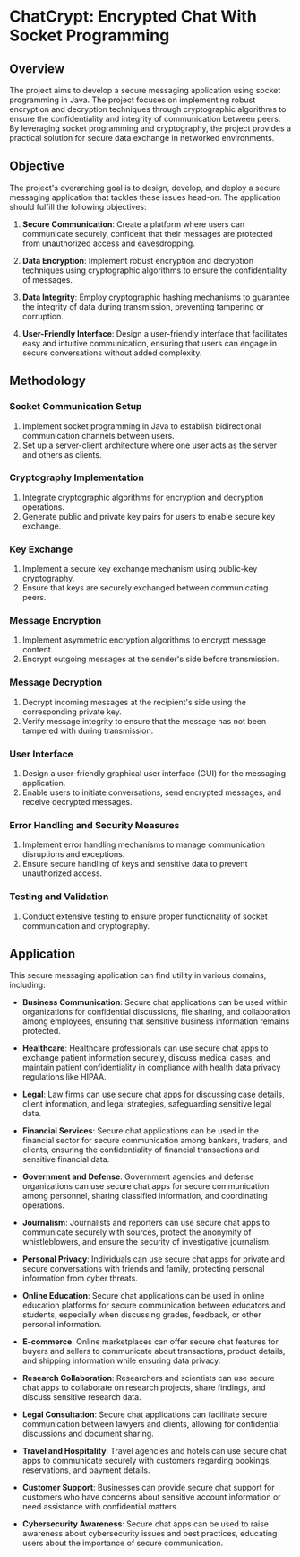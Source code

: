 # ChatCrypt: Encrypted Chat With Socket Programming

## Overview

The project aims to develop a secure messaging application using socket programming in Java. The project focuses on implementing robust encryption and decryption techniques through cryptographic algorithms to ensure the confidentiality and integrity of communication between peers. By leveraging socket programming and cryptography, the project provides a practical solution for secure data exchange in networked environments.

## Objective

The project's overarching goal is to design, develop, and deploy a secure messaging application that tackles these issues head-on. The application should fulfill the following objectives:

1. **Secure Communication**: Create a platform where users can communicate securely, confident that their messages are protected from unauthorized access and eavesdropping.

2. **Data Encryption**: Implement robust encryption and decryption techniques using cryptographic algorithms to ensure the confidentiality of messages.

3. **Data Integrity**: Employ cryptographic hashing mechanisms to guarantee the integrity of data during transmission, preventing tampering or corruption.

4. **User-Friendly Interface**: Design a user-friendly interface that facilitates easy and intuitive communication, ensuring that users can engage in secure conversations without added complexity.

## Methodology

### Socket Communication Setup

1. Implement socket programming in Java to establish bidirectional communication channels between users.
2. Set up a server-client architecture where one user acts as the server and others as clients.

### Cryptography Implementation

1. Integrate cryptographic algorithms for encryption and decryption operations.
2. Generate public and private key pairs for users to enable secure key exchange.

### Key Exchange

1. Implement a secure key exchange mechanism using public-key cryptography.
2. Ensure that keys are securely exchanged between communicating peers.

### Message Encryption

1. Implement asymmetric encryption algorithms to encrypt message content.
2. Encrypt outgoing messages at the sender's side before transmission.

### Message Decryption

1. Decrypt incoming messages at the recipient's side using the corresponding private key.
2. Verify message integrity to ensure that the message has not been tampered with during transmission.

### User Interface

1. Design a user-friendly graphical user interface (GUI) for the messaging application.
2. Enable users to initiate conversations, send encrypted messages, and receive decrypted messages.

### Error Handling and Security Measures

1. Implement error handling mechanisms to manage communication disruptions and exceptions.
2. Ensure secure handling of keys and sensitive data to prevent unauthorized access.

### Testing and Validation

1. Conduct extensive testing to ensure proper functionality of socket communication and cryptography.

## Application

This secure messaging application can find utility in various domains, including:

- **Business Communication**: Secure chat applications can be used within organizations for confidential discussions, file sharing, and collaboration among employees, ensuring that sensitive business information remains protected.

- **Healthcare**: Healthcare professionals can use secure chat apps to exchange patient information securely, discuss medical cases, and maintain patient confidentiality in compliance with health data privacy regulations like HIPAA.

- **Legal**: Law firms can use secure chat apps for discussing case details, client information, and legal strategies, safeguarding sensitive legal data.

- **Financial Services**: Secure chat applications can be used in the financial sector for secure communication among bankers, traders, and clients, ensuring the confidentiality of financial transactions and sensitive financial data.

- **Government and Defense**: Government agencies and defense organizations can use secure chat apps for secure communication among personnel, sharing classified information, and coordinating operations.

- **Journalism**: Journalists and reporters can use secure chat apps to communicate securely with sources, protect the anonymity of whistleblowers, and ensure the security of investigative journalism.

- **Personal Privacy**: Individuals can use secure chat apps for private and secure conversations with friends and family, protecting personal information from cyber threats.

- **Online Education**: Secure chat applications can be used in online education platforms for secure communication between educators and students, especially when discussing grades, feedback, or other personal information.

- **E-commerce**: Online marketplaces can offer secure chat features for buyers and sellers to communicate about transactions, product details, and shipping information while ensuring data privacy.

- **Research Collaboration**: Researchers and scientists can use secure chat apps to collaborate on research projects, share findings, and discuss sensitive research data.

- **Legal Consultation**: Secure chat applications can facilitate secure communication between lawyers and clients, allowing for confidential discussions and document sharing.

- **Travel and Hospitality**: Travel agencies and hotels can use secure chat apps to communicate securely with customers regarding bookings, reservations, and payment details.

- **Customer Support**: Businesses can provide secure chat support for customers who have concerns about sensitive account information or need assistance with confidential matters.

- **Cybersecurity Awareness**: Secure chat apps can be used to raise awareness about cybersecurity issues and best practices, educating users about the importance of secure communication.


